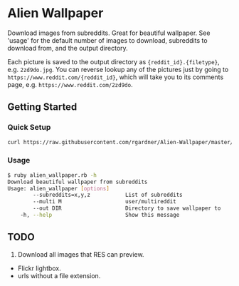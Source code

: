# Alien Wallpaper
Download images from subreddits. Great for beautiful wallpaper. See 'usage' for
the default number of images to download, subreddits to download from, and the
output directory.

Each picture is saved to the output directory as `{reddit_id}.{filetype}`,
e.g. `2zd9do.jpg`. You can reverse lookup any of the pictures just by going to
`https://www.reddit.com/{reddit_id}`, which will take you to its comments page,
e.g. `https://www.reddit.com/2zd9do`.


## Getting Started
### Quick Setup
```bash
curl https://raw.githubusercontent.com/rgardner/Alien-Wallpaper/master/alien_wallpaper.rb >alien_wallpaper.rb
```

### Usage
```bash
$ ruby alien_wallpaper.rb -h
Download beautiful wallpaper from subreddits
Usage: alien_wallpaper [options]
        --subreddits=x,y,z           List of subreddits
        --multi M                    user/multireddit
        --out DIR                    Directory to save wallpaper to
    -h, --help                       Show this message
```

## TODO
1. Download all images that RES can preview.
  - Flickr lightbox.
  - urls without a file extension.
